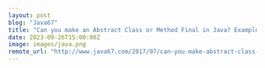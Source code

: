 ```yaml
---
layout: post
blog: "Java67"
title: "Can you make an Abstract Class or Method Final in Java? Example"
date: 2023-09-26T15:00:00Z
image: images/java.png
remote_url: "http://www.java67.com/2017/07/can-you-make-abstract-class-method-final-in-java.html"
---
```

